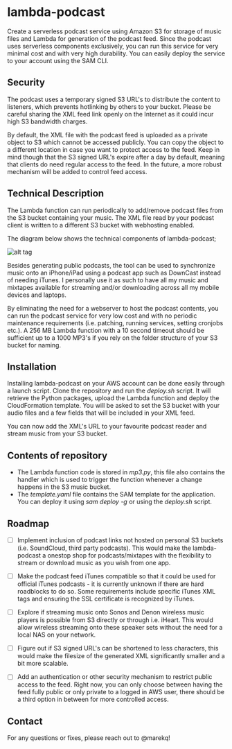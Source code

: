 lambda-podcast
==============


Create a serverless podcast service using Amazon S3 for storage of music files and Lambda for generation of the podcast feed. Since the podcast uses serverless components exclusively, you can run this service for very minimal cost and with very high durability. You can easily deploy the service to your account using the SAM CLI. 


Security
--------


The podcast uses a temporary signed S3 URL's to distribute the content to listeners, which prevents hotlinking by others to your bucket. Please be careful sharing the XML feed link openly on the Internet as it could incur high S3 bandwidth charges. 

By default, the XML file with the podcast feed is uploaded as a private object to S3 which cannot be accessed publicly. You can copy the object to a different location in case you want to protect access to the feed. Keep in mind though that the S3 signed URL's expire after a day by default, meaning that clients do need regular access to the feed. In the future, a more robust mechanism will be added to control feed access.



Technical Description
---------------------


The Lambda function can run periodically to add/remove podcast files from the S3 bucket containing your music. The XML file read by your podcast client is written to a different S3 bucket with webhosting enabled. 


The diagram below shows the technical components of lambda-podcast;


![alt tag](https://raw.githubusercontent.com/marekq/lambda-podcast/master/docs/1.png)


Besides generating public podcasts, the tool can be used to synchronize music onto an iPhone/iPad using a podcast app such as DownCast instead of needing iTunes. I personally use it as such to have all my music and mixtapes available for streaming and/or downloading across all my mobile devices and laptops. 

By eliminating the need for a webserver to host the podcast contents, you can run the podcast service for very low cost and with no periodic maintenance requirements (i.e. patching, running services, setting cronjobs etc.). A 256 MB Lambda function with a 10 second timeout should be sufficient up to a 1000 MP3's if you rely on the folder structure of your S3 bucket for naming.


Installation
------------


Installing lambda-podcast on your AWS account can be done easily through a launch script. Clone the repository and run the *deploy.sh* script. It will retrieve the Python packages, upload the Lambda function and deploy the CloudFormation template. You will be asked to set the S3 bucket with your audio files and a few fields that will be included in your XML feed. 

You can now add the XML's URL to your favourite podcast reader and stream music from your S3 bucket.


Contents of repository
----------------------


- The Lambda function code is stored in *mp3.py*, this file also contains the handler which is used to trigger the function whenever a change happens in the S3 music bucket. 
- The *template.yaml* file contains the SAM template for the application. You can deploy it using *sam deploy -g* or using the  *deploy.sh* script. 


Roadmap
-------


- [ ] Implement inclusion of podcast links not hosted on personal S3 buckets (i.e. SoundCloud, third party podcasts). This would make the lambda-podcast a onestop shop for podcasts/mixtapes with the flexibility to stream or download music as you wish from one app. 

- [ ] Make the podcast feed iTunes compatible so that it could be used for official iTunes podcasts - it is currently unknown if there are hard roadblocks to do so. Some requirements include specific iTunes XML tags and ensuring the SSL certificate is recognized by iTunes. 

- [ ] Explore if streaming music onto Sonos and Denon wireless music players is possible from S3 directly or through i.e. iHeart. This would allow wireless streaming onto these speaker sets without the need for a local NAS on your network.  

- [ ] Figure out if S3 signed URL's can be shortened to less characters, this would make the filesize of the generated XML significantly smaller and a bit more scalable. 

- [ ] Add an authentication or other security mechanism to restrict public access to the feed. Right now, you can only choose between having the feed fully public or only private to a logged in AWS user, there should be a third option in between for more controlled access.


Contact
-------


For any questions or fixes, please reach out to @marekq! 
